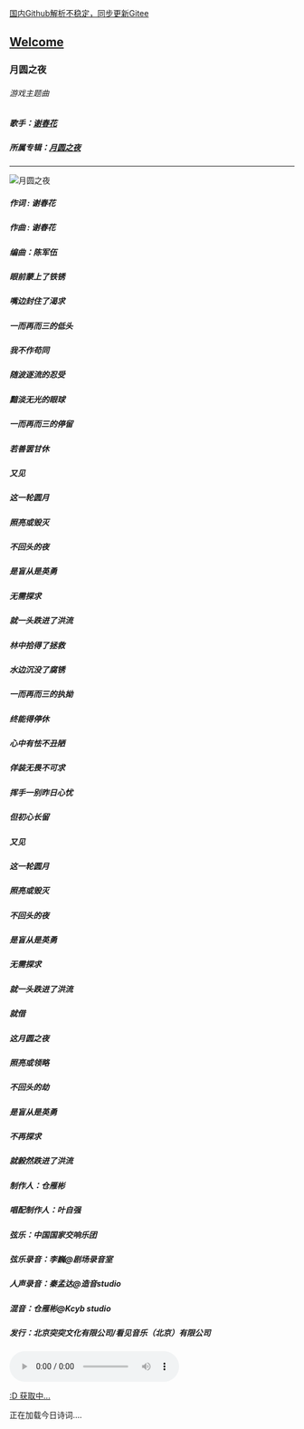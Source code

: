 [国内Github解析不稳定，同步更新Gitee](https://zkeq.gitee.io/)
## [Welcome  ](https://zkeq.github.io/zkeq/%C2%B7index.htm)


### 月圆之夜

###### 游戏主题曲

##### 歌手：[谢春花](https://music.163.com/artist?id=1039895)

##### 所属专辑：[月圆之夜](https://music.163.com/album?id=80620384)

-----------------

![月圆之夜](http://p1.music.126.net/6CmLfzkp5mcAXwS7cExBvQ==/109951164240675694.jpg)

##### 作词 : 谢春花

##### 作曲 : 谢春花

##### 编曲：陈军伍

##### 眼前蒙上了铁锈

##### 嘴边封住了渴求

##### 一而再而三的低头

##### 我不作苟同

##### 随波逐流的忍受

##### 黯淡无光的眼球

##### 一而再而三的停留

##### 若善罢甘休

##### 又见

##### 这一轮圆月

##### 照亮或毁灭

##### 不回头的夜

##### 是盲从是英勇

##### 无需探求

##### 就一头跌进了洪流

##### 林中拾得了拯救

##### 水边沉没了腐锈

##### 一而再而三的执拗

##### 终能得停休

##### 心中有怯不丑陋

##### 佯装无畏不可求

##### 挥手一别昨日心忧

##### 但初心长留

##### 又见

##### 这一轮圆月

##### 照亮或毁灭

##### 不回头的夜

##### 是盲从是英勇

##### 无需探求

##### 就一头跌进了洪流

##### 就借

##### 这月圆之夜

##### 照亮或领略

##### 不回头的劫

##### 是盲从是英勇

##### 不再探求

##### 就毅然跌进了洪流

##### 制作人：仓雁彬

##### 唱配制作人：叶自强

##### 弦乐：中国国家交响乐团

##### 弦乐录音：李巍@剧场录音室

##### 人声录音：秦孟达@造音studio

##### 混音：仓雁彬@Kcyb studio

##### 发行：北京突突文化有限公司/看见音乐（北京）有限公司


<audio id="bgmMusic" src="http://music.163.com/song/media/outer/url?id=1380255885.mp3" preload="auto" type="audio/mp3" autoplay controls></audio>
                    
<!-- 请注意，以下的示例包含超链接，您可能需要手动配置样式使其不变色。如果您嫌麻烦，可以移除。 -->
<p id="hitokoto"><a href="#" id="hitokoto_text">:D 获取中...</a></p>
<script>
  fetch('https://v1.hitokoto.cn')
    .then(response => response.json())
    .then(data => {
      const hitokoto = document.getElementById('hitokoto_text')
      hitokoto.href = 'https://hitokoto.cn/?uuid=' + data.uuid
      hitokoto.innerText = data.hitokoto
    })
    .catch(console.error)
</script>




<span id="jinrishici-sentence">正在加载今日诗词....</span>

<script src="https://sdk.jinrishici.com/v2/browser/jinrishici.js" charset="utf-8"></script




--------------------------

--------------------------

--------------------------

--------------------------
